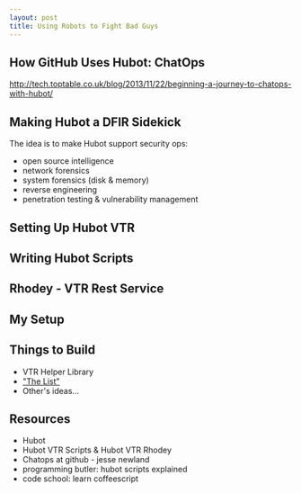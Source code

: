 ```yaml
---
layout: post
title: Using Robots to Fight Bad Guys
---
```


## How GitHub Uses Hubot: ChatOps
http://tech.toptable.co.uk/blog/2013/11/22/beginning-a-journey-to-chatops-with-hubot/

## Making Hubot a DFIR Sidekick
The idea is to make Hubot support security ops:
- open source intelligence
- network forensics
- system forensics (disk & memory)
- reverse engineering
- penetration testing & vulnerability management

## Setting Up Hubot VTR

## Writing Hubot Scripts

## Rhodey - VTR Rest Service

## My Setup

## Things to Build
* VTR Helper Library
* ["The List"](https://gist.github.com/sroberts/f9ea3a774c585c094f15)
* Other's ideas...

## Resources
* Hubot
* Hubot VTR Scripts & Hubot VTR Rhodey
* Chatops at github - jesse newland
* programming butler: hubot scripts explained
* code school: learn coffeescript